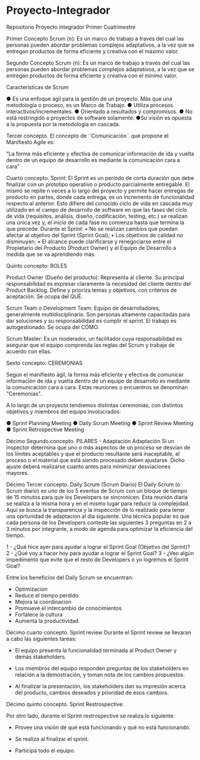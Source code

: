 # Proyecto-Integrador
Repositorio Proyecto integrador Primer Cuatrimestre

Primer Concepto
Scrum (n): Es un marco de trabajo a través
del cual las personas pueden abordar
problemas complejos adaptativos, a la vez
que se entregan productos de forma
eficiente y creativa con el máximo valor. 

Segundo Concepto
Scrum (n): Es un marco de trabajo a través
del cual las personas pueden abordar
problemas complejos adaptativos, a la vez
que se entregan productos de forma
eficiente y creativa con el mínimo valor.

Características de Scrum

● Es una enfoque ágil para la gestión de un proyecto. Más que una metodología o proceso, es un Marco de Trabajo. 
● Utiliza procesos interactivos/incrementales. 
● Orientado a resultados y compromisos. 
● No está restringido a proyectos de software solamente. 
●Su visión es opuesta a la propuesta por la metodología en cascada.

Tercer concepto.
El concepto de ¨Comunicación¨  que propone el Manifiesto Agile es:

“La forma más eficiente y efectiva de comunicar 
información de ida y vuelta dentro de un equipo 
de desarrollo es mediante la comunicación cara a 
cara”

Cuarto concepto.
Sprint: El Sprint es un período de corta duración que debe finalizar con un prototipo 
operativo o producto parcialmente entregable. El mismo se repite n veces a 
lo largo del proyecto y permite hacer entregas de producto en partes, donde 
cada entrega, es un incremento de funcionalidad respecto al anterior. Esto 
difiere del conocido ciclo de vida en cascada muy utilizado en el campo de 
desarrollo de software en que las fases del ciclo de vida (requisitos, análisis, 
diseño, codificación, testing, etc.) se realizan una única vez y, el inicio de 
cada fase no comienza hasta que termina la que precede.
Durante el Sprint: 
• No se realizan cambios que puedan 
afectar al objetivo del Sprint (Sprint Goal); 
• Los objetivos de calidad no disminuyen; 
• El alcance puede clarificarse y 
renegociarse entre el Propietario del 
Producto (Product Owner) y el Equipo de 
Desarrollo a medida que se va 
aprendiendo más.

Quinto concepto: ROLES

Product Owner (Dueño del producto): Representa al cliente. Su principal responsabilidad es expresar claramente la necesidad del cliente dentro del Product Backlog. Define y prioriza temas y objetivos, con criterios de aceptación. Se ocupa del QUÉ.

Scrum Team o Development Team: Equipo de desarrolladores, generalmente multidisciplinario. Son personas altamente capacitadas para dar soluciones y su responsabilidad es cumplir el sprint. El trabajo es autogestionado. Se ocupa del CÓMO.

Scrum Master: Es un moderador, un facilitador cuya responsabilidad es asegurar que el equipo comprenda las reglas del Scrum y trabaje de acuerdo con ellas. 

Sexto concepto: CEREMONIAS

Según el manifiesto ágil, la forma más eficiente y efectiva de comunicar información de ida y vuelta dentro de un equipo de desarrollo es mediante la comunicación cara a cara. Estas reuniones o encuentros se denominan "Ceremonias".

A lo largo de un proyecto tendremos distintas ceremonias, con distintos objetivos y miembros del equipo involucrados:

● Sprint Planning Meeting
● Daily Scrum Meeting
● Sprint Review Meeting
● Sprint Retrospective Meeting

Décimo Segundo concepto.
PILARES - Adaptación
Adaptación
Si un inspector determina que uno o más aspectos de un proceso se desvían de los límites aceptables y que el producto
resultante será inaceptable, el proceso o el material que está siendo procesado deben ajustarse. Dicho ajuste deberá
realizarse cuanto antes para minimizar desviaciones mayores. 

Décimo Tercer concepto.
Daily Scrum (Scrum Diario)
El Daily Scrum (o Scrum diario) es uno de los 5 eventos de Scrum con un bloque de tiempo de 15 minutos para que los Developers se sincronicen.
Esta reunión diaria se realiza a la misma hora y en el mismo lugar para reducir la complejidad. Aquí se busca la transparencia y la inspección de lo realizado para 
tener una oprtunidad de adaptacion al dia siguiente.
Una técnica popular es que cada persona de los Developers conteste las siguientes 3 preguntas en 2 a 3 minutos por integrante, a modo de agenda para optimizar la
eficiencia del tiempo.

1 - ¿Qué hice ayer para ayudar a lograr el Sprint Goal (Objetivo del Sprint)?
2 - ¿Qué voy a hacer hoy para ayudar a lograr el Sprint Goal?
3 - ¿Veo algún impedimento que evite que el resto de Developers o yo logremos el Sprint Goal?

Entre los beneficios del Daily Scrum se encuentran:

- Optimizacion
- Reduce el tiempo perdido
- Mejora la coordinacion
- Promueve el intercambio de conocimientos
- Fortalece la cultura
- Aumenta la productividad.

Décimo cuarto concepto.
Sprint review
Durante el Sprint review se llevaran a cabo las siguientes tareas:

- El equipo presenta la funcionalidad terminada al Product Owner y demás stakeholders. 

- Los miembros del equipo responden preguntas de los stakeholders en relación a la demostración, y toman nota de los cambios propuestos. 

- Al finalizar la presentación, los stakeholders dan su impresión acerca del producto, cambios deseados y prioridad de esos cambios.

Décimo quinto concepto.
Sprint Restrospective:

Por otro lado, durante el Sprint restrospective se realiza lo siguiente:

- Provee una visión de qué está funcionando y qué no está funcionando.

- Se realiza al finalizar el sprint. 

- Participa todo el equipo.



